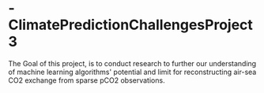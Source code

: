 # -ClimatePredictionChallengesProject3
The Goal of this project, is to conduct research to further our understanding of machine learning algorithms' potential and limit for reconstructing air-sea CO2 exchange from sparse pCO2 observations. 
